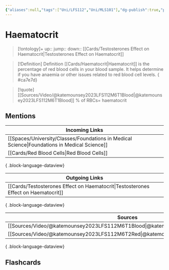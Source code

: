 ```yaml
---
{"aliases":null,"tags":["Uni/LFS112","Uni/MLS101"],"dg-publish":true,"permalink":"/cards/haematocrit/","dgPassFrontmatter":true}
---
```


# Haematocrit

> [!ontology]+
> up:: 
> jump:: 
> down:: [[Cards/Testosterones Effect on Haematocrit\|Testosterones Effect on Haematocrit]]

> [!Definition] Definition
> [[Cards/Haematocrit\|Haematocrit]] is the percentage of red blood cells in your blood sample. It helps determine if you have anaemia or other issues related to red blood cell levels.
{ #ca7e7d}


> [!quote] [[Sources/Video/@katemounsey2023LFS112M6T1Blood\|@katemounsey2023LFS112M6T1Blood]]
> % of RBCs= haematocrit

## Mentions

| Incoming Links                                                                                  |
| ----------------------------------------------------------------------------------------------- |
| [[Spaces/University/Classes/Foundations in Medical Science\|Foundations in Medical Science]] |
| [[Cards/Red Blood Cells\|Red Blood Cells]]                                                   |

{ .block-language-dataview}

| Outgoing Links                                                                        |
| ------------------------------------------------------------------------------------- |
| [[Cards/Testosterones Effect on Haematocrit\|Testosterones Effect on Haematocrit]] |

{ .block-language-dataview}

| Sources                                                                               |
| ------------------------------------------------------------------------------------- |
| [[Sources/Video/@katemounsey2023LFS112M6T1Blood\|@katemounsey2023LFS112M6T1Blood]] |
| [[Sources/Video/@katemounsey2023LFS112M6T2Red\|@katemounsey2023LFS112M6T2Red]]     |

{ .block-language-dataview}

## Flashcards